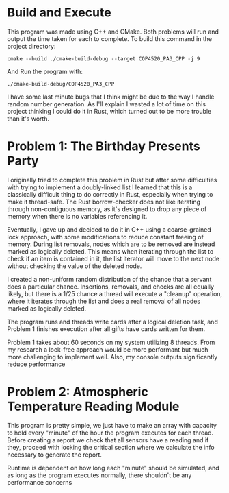 # Build and Execute

This program was made using C++ and CMake. Both problems will run and output the time taken for each to complete. 
To build  this command in the project directory:
```
cmake --build ./cmake-build-debug --target COP4520_PA3_CPP -j 9
```
And Run the program with:
```
./cmake-build-debug/COP4520_PA3_CPP
```

I have some last minute bugs that I think might be due to the way I handle random number generation. As I'll explain I 
wasted a lot of time on this project thinking I could do it in Rust, which turned out to be more trouble than it's worth.

# Problem 1: The Birthday Presents Party

I originally tried to complete this problem in Rust but after some difficulties with trying to implement a doubly-linked
list I learned that this is a classically difficult thing to do correctly in Rust, especially when trying to make it
thread-safe. The Rust borrow-checker does not like iterating through non-contiguous memory, as it's designed to drop any
piece of memory when there is no variables referencing it.

Eventually, I gave up and decided to do it in C++ using a coarse-grained lock approach, with some modifications to reduce
constant freeing of memory. During list removals, nodes which are to be removed are instead marked as logically deleted.
This means when iterating through the list to check if an item is contained in it, the list iterator will move to the 
next node without checking the value of the deleted node. 

I created a non-uniform random distribution of the chance that a servant does a particular chance. Insertions, removals,
and checks are all equally likely, but there is a 1/25 chance a thread will execute a "cleanup" operation, where it iterates
through the list and does a real removal of all nodes marked as logically deleted.

The program runs and threads write cards after a logical deletion task, and Problem 1 finishes execution after all gifts
have cards written for them.

Problem 1 takes about 60 seconds on my system utilizing 8 threads. From my research a lock-free approach would be more
performant but much more challenging to implement well. Also, my console outputs significantly reduce performance

# Problem 2: Atmospheric Temperature Reading Module

This program is pretty simple, we just have to make an array with capacity to hold every "minute" of the hour the 
program executes for each thread. Before creating a report we check that all sensors have a reading and if they, 
proceed with locking the critical section where we calculate the info necessary to generate the report.

Runtime is dependent on how long each "minute" should be simulated, and as long as the program executes normally, there
shouldn't be any performance concerns

